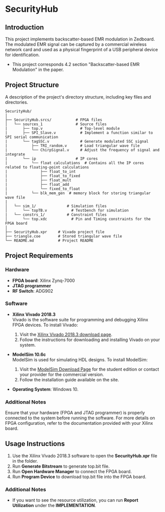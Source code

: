 # SecurityHub

## Introduction
This project implements backscatter-based EMR modulation in Zedboard. The modulated EMR signal can be captured by a commercial wireless network card and used as a physical fingerprint of a USB peripheral device for identification. 
+ This project corresponds 4.2 section "Backscatter-based EMR Modulation" in the paper.

## Project Structure
A description of the project's directory structure, including key files and directories.

```plaintext
SecurityHub/
│
├── SecurityHub.srcs/           # FPGA files
│   └── sources_1               # Source files
|       ├── top.v                 # Top-level module
|       ├── SPI_Slave.v           # Implement a function similar to SPI serial communication
|       └── tagSSC.v              # Generate modulated SSC signal
|           ├── TRI_random.v      # Load triangular wave file
|           └── ChirpSignal.v     # Adjust the frequency of signal and integrate
|       └── ip                  # IP cores
|           └── float calculations  # Contains all the IP cores related to floating-point calculations
|               ├── float_to_int     
|               ├── float_to_fixed     
|               ├── float_mult
|               ├── float_add
|               └── fixed_to_float  
|           └── blk_mem_gen  # memory block for storing triangular wave file       
| 
│   └── sim_1/              # Simulation files
│       └── topTB.v           # Testbench for simulation
|   └── constrs_1/          # Constraint files
│       └── top.xdc           # Pin and Timing constraints for the FPGA board
│
├── SecurityHub.xpr     # Vivado project file
├── triangle.coe        # Stored triangular wave file
└── README.md           # Project README
```

## Project Requirements

### Hardware
- **FPGA board**: Xilinx Zynq-7000
- **JTAG programmer**
- **RF Switch**: ADG902

### Software
- **Xilinx Vivado 2018.3**  
  Vivado is the software suite for programming and debugging Xilinx FPGA devices. To install Vivado:
  1. Visit the [Xilinx Vivado 2018.3 download page](https://www.xilinx.com/support/download/index.html/content/xilinx/en/downloadNav/vivado-design-tools/archive.html).
  2. Follow the instructions for downloading and installing Vivado on your system.

- **ModelSim 10.6c**  
  ModelSim is used for simulating HDL designs. To install ModelSim:
  1. Visit the [ModelSim Download Page](https://www.mentor.com/company/higher_ed/modelsim-student-edition) for the student edition or contact your provider for the commercial version.
  2. Follow the installation guide available on the site.

- **Operating System**: Windows 10.

### Additional Notes
Ensure that your hardware (FPGA and JTAG programmer) is properly connected to the system before running the software. For more details on FPGA configuration, refer to the documentation provided with your Xilinx board.


## Usage Instructions
1. Use the Xilinx Vivado 2018.3 software to open the **SecurityHub.xpr** file in the folder.
2. Run **Generate Bitstream** to generate top.bit file.
3. Run **Open Hardware Manager** to connect the FPGA board.
4. Run **Program Device** to download top.bit file into the FPGA board.
### Additional Notes
+ If you want to see the resource utilization, you can run **Report Utilization** under the **IMPLEMENTATION**.